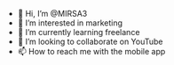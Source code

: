 - 👋 Hi, I’m @MIRSA3
- 👀 I’m interested in marketing 
- 🌱 I’m currently learning freelance 
- 💞️ I’m looking to collaborate on YouTube 
- 📫 How to reach me with the mobile app  

<!---
MIRSA3/MIRSA3 is a ✨ special ✨ repository because its `README.md` (this file) appears on your GitHub profile.
You can click the Preview link to take a look at your changes.
--->
